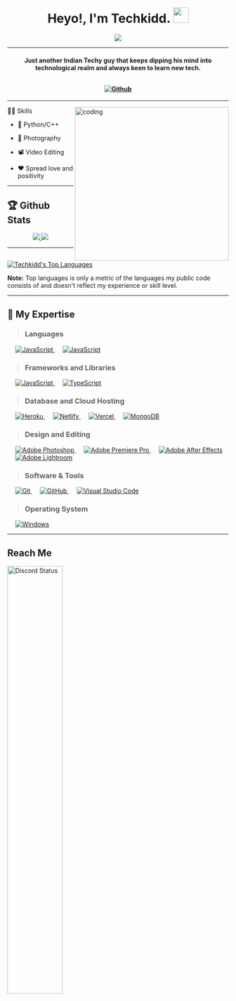 
<p  align="center">
  
</p>

<h1  align="center"> 
  Heyo!, I'm Techkidd. 
  <img  src="https://images-wixmp-ed30a86b8c4ca887773594c2.wixmp.com/f/c1151233-3650-45b0-aca8-bbbd0a59253e/dasqswi-e02ae120-0ee2-47df-a075-39a39b3508ff.gif?token=eyJ0eXAiOiJKV1QiLCJhbGciOiJIUzI1NiJ9.eyJzdWIiOiJ1cm46YXBwOjdlMGQxODg5ODIyNjQzNzNhNWYwZDQxNWVhMGQyNmUwIiwiaXNzIjoidXJuOmFwcDo3ZTBkMTg4OTgyMjY0MzczYTVmMGQ0MTVlYTBkMjZlMCIsIm9iaiI6W1t7InBhdGgiOiJcL2ZcL2MxMTUxMjMzLTM2NTAtNDViMC1hY2E4LWJiYmQwYTU5MjUzZVwvZGFzcXN3aS1lMDJhZTEyMC0wZWUyLTQ3ZGYtYTA3NS0zOWEzOWIzNTA4ZmYuZ2lmIn1dXSwiYXVkIjpbInVybjpzZXJ2aWNlOmZpbGUuZG93bmxvYWQiXX0.FUZt5_ZO8AEHlv4_hDv3t1lDgTIi1RrXQWb36WcL5YI"  width="35"></h1>

<p  align="center">
<a  href="https://github.com/Techkidd24"><img  src="https://readme-typing-svg.herokuapp.com?font=Roboto+Mono&size=30&duration=3000&pause=1000&color=F72002&center=true&width=500&height=50&lines=Coder;Gamer;Photographer;Editor"></a>
</p>

<hr/>

<h4  align="center">Just another Indian Techy guy that keeps dipping his mind into technological realm and always keen to learn new tech.
<br>
  
  <br>
   
[![Github](https://img.shields.io/github/followers/techkidd24?label=Follow&style=for-the-badge&logo=github)](https://github.com/Techkidd24)

</h4>

<hr/>
<img align="right" alt="coding" width="350" src="https://i.pinimg.com/originals/83/b8/09/83b809857acd41a7bad4935b4734f9fc.gif"

## 👨‍🎓 Skills

- 🦾 Python/C++

- 📸 Photography

- 📽 Video Editing

- ♥ Spread love and positivity


<hr/>

## 🏆 Github Stats

<div>

<p  align="center">

<a  href="https://github-readme-stats.vercel.app/api?username=techkidd24&theme=vision-friendly-dark">

<img  src="https://github-readme-stats.vercel.app/api?username=techkidd24&count_private=true&show_icons=true&theme=vision-friendly-dark&count-private=true&border_radius=20px&v=2"  />

</a>

<a  href="https://github-readme-streak-stats.herokuapp.com/?user=techkidd24&theme=vision-friendly-dark">

<img  src="https://github-readme-streak-stats.herokuapp.com/?user=techkidd24&theme=vision-friendly-dark&count-private=true&v=2&border_radius=20px"  />

</a>

</p>

</div>

<hr/>

<p  align="left">

<a  href="https://github-readme-stats.vercel.app/api/top-langs/?username=techkidd24&langs_count=8&theme=codeSTACKr&hide_border=true&bg_color=0D1117&border_radius=20px&layout=compact&v=2">

<img  alt="Techkidd's Top Languages"  src="https://github-readme-stats.vercel.app/api/top-langs/?username=techkidd24&langs_count=8&theme=codeSTACKr&hide_border=true&bg_color=0D1117&border_radius=20px&layout=compact&v=2"  />

</a>

</p>

</div>

<b>Note:</b> Top languages is only a metric of the languages my public code consists of and doesn't reflect my experience or skill level.

<hr/>

## 🎇 My Expertise

> ### Languages

  <p align="left">
  &emsp;
    <a href="https://developer.mozilla.org/en-US/docs/Web/JavaScript" target="_blank"> 
     <img alt="JavaScript" src="https://img.shields.io/badge/javascript-FFC000?style=for-the-badge&logo=javascript&logoColor=white">
   </a> 
  &emsp;
      <a href="https://www.typescriptlang.org/" target="_blank"> 
     <img alt="JavaScript" src="https://img.shields.io/badge/typescript-%23007ACC.svg?style=for-the-badge&logo=typescript&logoColor=white">
   </a>

  </p>

> ### Frameworks and Libraries

  <p align="left">
    &emsp;
    <a href="https://nodejs.org/en/" target="_blank"> 
     <img alt="JavaScript" src="https://img.shields.io/badge/node.js-6DA55F?style=for-the-badge&logo=node.js&logoColor=white">
   </a> 
  &emsp;
      <a href="https://discord.js.org/" target="_blank"> 
     <img alt="TypeScript" src="https://img.shields.io/badge/discord.js-5865F2?style=for-the-badge&logo=discord&logoColor=black">
  </a>

  </p>

> ### Database and Cloud Hosting

  <p align="left">
&emsp;
    <a href="https://heroku.com/" target="_blank"> 
     <img alt="Heroku" src="https://img.shields.io/badge/heroku-%23430098.svg?style=for-the-badge&logo=heroku&logoColor=white">
   </a> 
  &emsp;
      <a href="https://netlify.com/" target="_blank"> 
     <img alt="Netlify" src="https://img.shields.io/badge/netlify-%23000000.svg?style=for-the-badge&logo=netlify&logoColor=#00C7B7">
  </a>
    &emsp;
      <a href="https://vercel.com/" target="_blank"> 
     <img alt="Vercel" src="https://img.shields.io/badge/vercel-%23000000.svg?style=for-the-badge&logo=vercel&logoColor=#00C7B7">
  </a>
    &emsp;
      <a href="https://mongodb.com/" target="_blank"> 
     <img alt="MongoDB" src="https://img.shields.io/badge/MongoDB-%234ea94b.svg?style=for-the-badge&logo=mongodb&logoColor=white">
  </a>

  </p>

> ### Design and Editing

<p align="left">
 &emsp;
    <a href="https://www.adobe.com/in/products/photoshop.html" target="_blank"> 
     <img alt="Adobe Photoshop" src="https://img.shields.io/badge/adobe%20photoshop-%2331A8FF.svg?style=for-the-badge&logo=adobephotoshop&logoColor=white">
   </a> 
  &emsp;
      <a href="https://www.adobe.com/products/premiere.html" target="_blank"> 
     <img alt="Adobe Premiere Pro" src="https://img.shields.io/badge/adobe%20Premiere%20Pro-5D3FD3?style=for-the-badge&logo=adobepremierepro&logoColor=white">
  </a>
    &emsp;
      <a href="https://www.adobe.com/products/aftereffects.html" target="_blank"> 
     <img alt="Adobe After Effects" src="https://img.shields.io/badge/adobe%20After%20Effects-5D3FD3?style=for-the-badge&logo=adobeaftereffects&logoColor=white">
  </a>
    &emsp;
      <a href="https://www.adobe.com/in/products/photoshop-lightroom.html" target="_blank"> 
     <img alt="Adobe Lightroom" src="https://img.shields.io/badge/adobe%20Lightroom-%2331A8FF.svg?style=for-the-badge&logo=adobelightroom&logoColor=white">
  </a>

 </p>

> ### Software & Tools

<p align="left">

&emsp;
<a href="https://git-scm.com/" target="_blank">
<img alt="Git" src="https://img.shields.io/badge/git-%23F05033.svg?style=for-the-badge&logo=git&logoColor=white">
</a>
&emsp;
<a href="https://github.com/" target="_blank">
<img alt="GitHub" src="https://img.shields.io/badge/github-%23121011.svg?style=for-the-badge&logo=github&logoColor=white">
</a>
&emsp;
<a href="https://code.visualstudio.com/" target="_blank">
<img alt="Visual Studio Code" src="https://img.shields.io/badge/Visual%20Studio%20Code-0078d7.svg?style=for-the-badge&logo=visual-studio-code&logoColor=white">
</a>

  </p>

> ### Operating System

  <p align="left">
&emsp;
<a href="https://www.microsoft.com/en-in/windows" target="_blank">
<img alt="Windows" src="https://img.shields.io/badge/Windows-0078D6?style=for-the-badge&logo=windows&logoColor=white">
</a>

  </p>

<hr/>

## Reach Me

<a  href="https://discord.com/users/352084765349904395"  target="_blank">

<img  width="50%"  align="center"  alt="Discord Status"  src="https://lanyard.cnrad.dev/api/352084765349904395?bg=1f1f1f&borderRadius=20px&hideStatus=true&idleMessage=Spreading%20positivity!%20✨">

</a>
